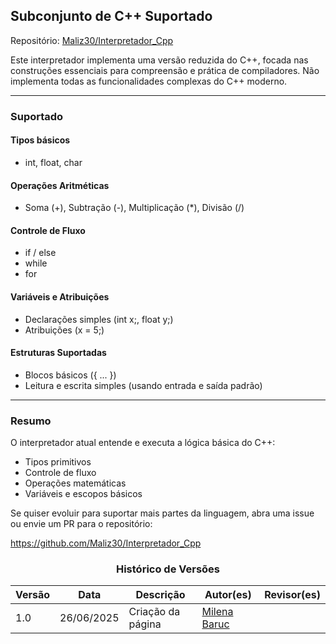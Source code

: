 ## Subconjunto de C++ Suportado

Repositório: [Maliz30/Interpretador_Cpp](https://github.com/Maliz30/Interpretador_Cpp)

Este interpretador implementa uma versão reduzida do C++, focada nas construções essenciais para compreensão e prática de compiladores. Não implementa todas as funcionalidades complexas do C++ moderno.

---

### Suportado

#### Tipos básicos
- int, float, char

#### Operações Aritméticas
- Soma (+), Subtração (-), Multiplicação (*), Divisão (/)

#### Controle de Fluxo
- if / else
- while
- for

#### Variáveis e Atribuições
- Declarações simples (int x;, float y;)
- Atribuições (x = 5;)

#### Estruturas Suportadas
- Blocos básicos ({ ... })
- Leitura e escrita simples (usando entrada e saída padrão)

---

### Resumo

O interpretador atual entende e executa a lógica básica do C++:
- Tipos primitivos
- Controle de fluxo
- Operações matemáticas
- Variáveis e escopos básicos

Se quiser evoluir para suportar mais partes da linguagem, abra uma issue ou envie um PR para o repositório:

https://github.com/Maliz30/Interpretador_Cpp

<center>

### Histórico de Versões

| Versão |    Data    | Descrição                       | Autor(es)                                 | Revisor(es)                                         |
|--------|:----------:|---------------------------------|-------------------------------------------|-----------------------------------------------------|
| 1.0    | 26/06/2025 | Criação da página               | [Milena Baruc](https://github.com/MilenaBaruc) | [](https://github.com/)      |

</center>